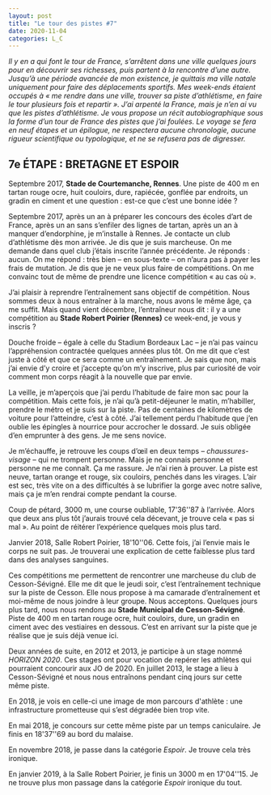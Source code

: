 ```yaml
---
layout: post
title: "Le tour des pistes #7"
date: 2020-11-04
categories: L_C
---
```


*Il y en a qui font le tour de France, s’arrêtent dans une ville quelques jours pour en découvrir ses richesses, puis partent à la rencontre d’une autre. Jusqu’à une période avancée de mon existence, je quittais ma ville natale uniquement pour faire des déplacements sportifs. Mes week-ends étaient occupés à « me rendre dans une ville, trouver sa piste d’athlétisme, en faire le tour plusieurs fois et repartir ». J’ai arpenté la France, mais je n’en ai vu que les pistes d’athlétisme. Je vous propose un récit autobiographique sous la forme d’un tour de France des pistes que j’ai foulées. Le voyage se fera en neuf étapes et un épilogue, ne respectera aucune chronologie, aucune rigueur scientifique ou typologique, et ne se refusera pas de digresser.*

## 7e ÉTAPE : BRETAGNE ET ESPOIR

Septembre 2017, **Stade de Courtemanche, Rennes**. Une piste de 400 m en tartan rouge ocre, huit couloirs, dure, rapiécée, gonflée par endroits, un gradin en ciment et une question : est-ce que c’est une bonne idée ?

Septembre 2017, après un an à préparer les concours des écoles d’art de France, après un an sans s’enfiler des lignes de tartan, après un an à manquer d’endorphine, je m’installe à Rennes. Je contacte un club d’athlétisme dès mon arrivée. Je dis que je suis marcheuse. On me demande dans quel club j’étais inscrite l’année précédente. Je réponds : aucun. On me répond : très bien – en sous-texte – on n’aura pas à payer les frais de mutation. Je dis que je ne veux plus faire de compétitions. On me convainc tout de même de prendre une licence compétition « au cas où ».

J’ai plaisir à reprendre l’entraînement sans objectif de compétition. Nous sommes deux à nous entraîner à la marche, nous avons le même âge, ça me suffit. Mais quand vient décembre, l’entraîneur nous dit : il y a une compétition au **Stade Robert Poirier (Rennes)** ce week-end, je vous y inscris ?

Douche froide – égale à celle du Stadium Bordeaux Lac – je n’ai pas vaincu l’appréhension contractée quelques années plus tôt. On me dit que c’est juste à côté et que ce sera comme un entraînement. Je sais que non, mais j’ai envie d’y croire et j’accepte qu’on m’y inscrive, plus par curiosité de voir comment mon corps réagit à la nouvelle que par envie.

La veille, je m’aperçois que j’ai perdu l’habitude de faire mon sac pour la compétition. Mais cette fois, je n’ai qu’à petit-déjeuner le matin, m’habiller, prendre le métro et je suis sur la piste. Pas de centaines de kilomètres de voiture pour l’atteindre, c’est à côté. J’ai tellement perdu l’habitude que j’en oublie les épingles à nourrice pour accrocher le dossard. Je suis obligée d’en emprunter à des gens. Je me sens novice.

Je m’échauffe, je retrouve les coups d’œil en deux temps – *chaussures-visage* – qui ne trompent personne. Mais je ne connais personne et personne ne me connaît. Ça me rassure. Je n’ai rien à prouver. La piste est neuve, tartan orange et rouge, six couloirs, penchés dans les virages. L’air est sec, très vite on a des difficultés à se lubrifier la gorge avec notre salive, mais ça je m’en rendrai compte pendant la course.

Coup de pétard, 3000 m, une course oubliable, 17'36''87 à l’arrivée. Alors que deux ans plus tôt j’aurais trouvé cela décevant, je trouve cela « pas si mal ». Au point de réitérer l’expérience quelques mois plus tard.

Janvier 2018, Salle Robert Poirier, 18'10''06. Cette fois, j’ai l’envie mais le corps ne suit pas. Je trouverai une explication de cette faiblesse plus tard dans des analyses sanguines.

Ces compétitions me permettent de rencontrer une marcheuse du club de Cesson-Sévigné. Elle me dit que le jeudi soir, c’est l’entraînement technique sur la piste de Cesson. Elle nous propose à ma camarade d’entraînement et moi-même de nous joindre à leur groupe. Nous acceptons. Quelques jours plus tard, nous nous rendons au **Stade Municipal de Cesson-Sévigné**. Piste de 400 m en tartan rouge ocre, huit couloirs, dure, un gradin en ciment avec des vestiaires en dessous. C’est en arrivant sur la piste que je réalise que je suis déjà venue ici.

Deux années de suite, en 2012 et 2013, je participe à un stage nommé *HORIZON 2020*. Ces stages ont pour vocation de repérer les athlètes qui pourraient concourir aux JO de 2020. En juillet 2013, le stage a lieu à Cesson-Sévigné et nous nous entraînons pendant cinq jours sur cette même piste. 

En 2018, je vois en celle-ci une image de mon parcours d'athlète : une infrastructure prometteuse qui s’est dégradée bien trop vite.

En mai 2018, je concours sur cette même piste par un temps caniculaire. Je finis en 18'37''69 au bord du malaise.

En novembre 2018, je passe dans la catégorie *Espoir*. Je trouve cela très ironique.

En janvier 2019, à la Salle Robert Poirier, je finis un 3000 m en 17'04''15. Je ne trouve plus mon passage dans la catégorie *Espoir* ironique du tout.
